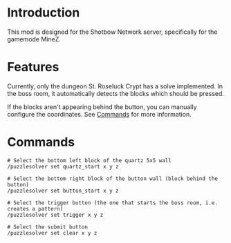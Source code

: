 # Introduction
 This mod is designed for the Shotbow Network server, specifically for the gamemode MineZ.
 
# Features
Currently, only the dungeon St. Roseluck Crypt has a solve implemented.
In the boss room, it automatically detects the blocks which should be pressed.

If the blocks aren't appearing behind the button, you can manually configure the coordinates.
See [Commands](#Commands) for more information.

# Commands
```
# Select the bottom left block of the quartz 5x5 wall
/puzzlesolver set quartz_start x y z

# Select the bottom right block of the button wall (block behind the button)
/puzzlesolver set button_start x y z

# Select the trigger button (the one that starts the boss room, i.e. creates a pattern)
/puzzlesolver set trigger x y z

# Select the submit button
/puzzlesolver set clear x y z
```

